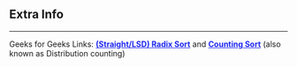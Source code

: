 <style>
a:link {
    color: #1e28f0;
}
a:visited{
    color: #3c1478;
}
a:hover{
    color: #1e288c;
}
</style>

## Extra Info

-----

Geeks for Geeks Links: [**(Straight/LSD) Radix Sort**][G4GLink] and
[**Counting Sort**][G4GLink2] (also known as Distribution counting)


[G4GLink]: https://www.geeksforgeeks.org/radix-sort/
[G4GLink2]: https://www.geeksforgeeks.org/counting-sort/

